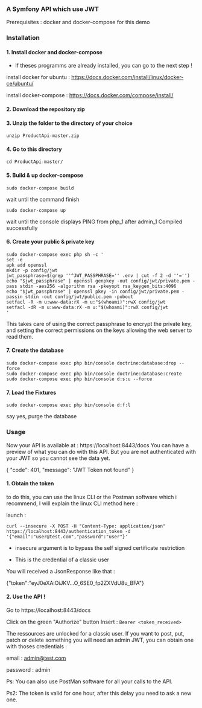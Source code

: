 ###   A Symfony API which use JWT

Prerequisites : docker and docker-compose for this demo

### Installation
#### 1. Install docker and docker-compose
- If theses programms are already installed, you can go to the next step !

install docker for ubuntu : https://docs.docker.com/install/linux/docker-ce/ubuntu/

install docker-compose : https://docs.docker.com/compose/install/

#### 2. Download the repository zip

#### 3. Unzip the folder to the directory of your choice

`unzip ProductApi-master.zip`
#### 4. Go to this directory
`cd ProductApi-master/`
#### 5. Build & up docker-compose
`sudo docker-compose build`

wait until the command finish

`sudo docker-compose up`

wait until the console displays PING from php_1 after admin_1 Compiled successfully

#### 6. Create your public & private key

    sudo docker-compose exec php sh -c '
    set -e
    apk add openssl
    mkdir -p config/jwt
    jwt_passphrase=$(grep ''^JWT_PASSPHRASE='' .env | cut -f 2 -d ''='')
    echo "$jwt_passphrase" | openssl genpkey -out config/jwt/private.pem -pass stdin -aes256 -algorithm rsa -pkeyopt rsa_keygen_bits:4096
    echo "$jwt_passphrase" | openssl pkey -in config/jwt/private.pem -passin stdin -out config/jwt/public.pem -pubout
    setfacl -R -m u:www-data:rX -m u:"$(whoami)":rwX config/jwt
    setfacl -dR -m u:www-data:rX -m u:"$(whoami)":rwX config/jwt
	'
This takes care of using the correct passphrase to encrypt the private key, and setting the correct permissions on the keys allowing the web server to read them.
    

#### 7. Create the database

    sudo docker-compose exec php bin/console doctrine:database:drop --force
	sudo docker-compose exec php bin/console doctrine:database:create
	sudo docker-compose exec php bin/console d:s:u --force

#### 7. Load the Fixtures

	sudo docker-compose exec php bin/console d:f:l

say yes, purge the database

### Usage

Now your API is available at : https://localhost:8443/docs
You can have a preview of what you can do with this API.
But you are not authenticated with your JWT so you cannot see the data yet.

{
  "code": 401,
  "message": "JWT Token not found"
}

#### 1. Obtain the token

to do this, you can use the linux CLI or the Postman software which i recommend,
I will explain the linux CLI method here :

launch  :

	curl --insecure -X POST -H "Content-Type: application/json" https://localhost:8443/authentication_token -d '{"email":"user@test.com","password":"user"}'
	
-  insecure argument is to bypass the self signed certificate restriction

- This is the credential of a classic user

You will received a JsonResponse like that :

{"token":"eyJ0eXAiOiJKV...O_6SE0_fp2ZXVdU8u_BFA"}



#### 2. Use the API !

Go to https://localhost:8443/docs

Click on the green "Authorize" button
Insert :
`Bearer <token_received>`

The ressources are unlocked for a classic user.
If you want to post, put, patch or delete something you will need an admin JWT, you can obtain one with thoses credentials  :

email : admin@test.com

password : admin

Ps: You can also use PostMan software for all your calls to the API.

Ps2: The token is valid for one hour, after this delay you need to ask a new one.
